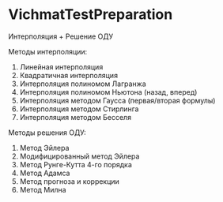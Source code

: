 # VichmatTestPreparation
Интерполяция + Решение ОДУ

Методы интерполяции:
1) Линейная интерполяция
2) Квадратичная интерполяция
3) Интерполяция полиномом Лагранжа
4) Интерполяция полиномом Ньютона (назад, вперед)
5) Интерполяция методом Гаусса (первая/вторая формулы)
6) Интерполяция методом Стирлинга
7) Интерполяция методом Бесселя

Методы решения ОДУ:
1) Метод Эйлера
2) Модифицированный метод Эйлера
3) Метод Рунге-Кутта 4-го порядка
4) Метод Адамса
5) Метод прогноза и коррекции
6) Метод Милна

